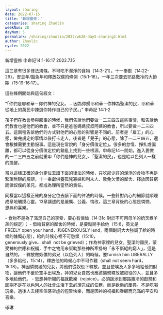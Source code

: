 ```yaml
---
layout: sharing
date: 2022-07-15
title: "新增靈修："
categories: sharing Zhuolin
weekNum: 28
dayNum: 5
permalink: /sharing/zhuolin/2022/wk28-day5-sharing2.html
author: Zhuolin
cycle: 2022
---  
```

新增靈修 申命記14:1-16:17
2022.7.15

這三章有很多律法規條。不可吃不潔淨的食物（14:3-21）。十一奉獻（14:22-29）。安息年/豁免年和釋放奴僕的條例（15:1-18）。一年三次要去耶路撒冷的大節期（15:19-16:17）。

這些條例開始與這句經文：

“「你們是耶和華－你們神的兒女。… 因為你歸耶和華－你神為聖潔的民，耶和華從地上的萬民中揀選你特作自己的子民。」” 申命記‬ ‭14:1-2‬

孩子們在教會參與服事的時候，我們告訴他們要做一二三四五這些事情，和告訴他們教會也是他們的教會，並不只是爸爸媽媽叔叔阿姨的教會，所以要做一二三四五。這兩種告訴他們的方式對他們的心態的影響是不同的。前者是「雇工」的心態，做完規定的事情以後打卡走人，後者是「兒子」的心態，除了一二三四五，還會根據需要主動服事。這是現在常說的「身分價值定位」。很多的怠惰、掙扎或偏離，都可以從身分價值定位的錯亂上找到一些根源。申命記14一開始，進入要做的一二三四五之前就重申「你們是神的兒女」、「聖潔的民」，也是給以色列人一樣的提醒。

當以這樣正確的身分定位去讀下面的律法的時候，只吃那少許的潔淨的食物不再是繁瑣無聊的規矩，十一奉獻供養孤兒寡婦和利未人、赦免欠債的鄰舍、釋放因貧窮而做奴僕的弟兄，都成為理所當然的責任。

同樣當以這樣正確的身分定位去讀下面的律法的時候，一些針對內心的細節就順理成章地觸摸心靈。13章講述的是嚴厲、公義、悔改，這三章背後的心態是憐憫、恩典和喜樂。

- 食物不是為了滿足自己的享受，要心有憐恤（14:31c 對於不可用母羊的奶烹煮羊羔的規定）；
- 借給貧窮的鄰舍的時候，是要鬆開手給他（15:8，英文是FREELY open your hand，和GENEROUSLY lend，兩個副詞大大強調了給的時候的慷慨心態），給的時候心裡不可愁煩（15:10，generously give… shall  not be grieved）；作為神家裡的兒女，聖潔的國民，蒙受神的供應和祝福，手中之物用來幫助那些神所牽掛的「永不斷絕的窮人」，這是自然的。
- 釋放做奴僕的弟兄（以色列人）的時候，要furnish him LIBERALLY（多多給他，15:14），釋放他的時候心中不可作難（shall not seem hard，15:18）。神因憐憫祂的兒女，將他們從奴役下釋放，並且使埃及人多多地給他們財物，讓他們不至於空手出埃及，神的兒女自然也應該憐憫釋放被奴役的人，並且多多地給他們。
- 思想神所賜的福就歡樂（rejoice）。必須跋涉到耶路撒冷的獻祭和節期不是在以色列人的社會生活下去必須完成的任務，而是歡樂的慶典。不是吃喝玩樂，過後人去樓空倍感空虛的短暫快樂，而是因神的祝福和眷顧而充滿的平安和喜樂。

琢琳



